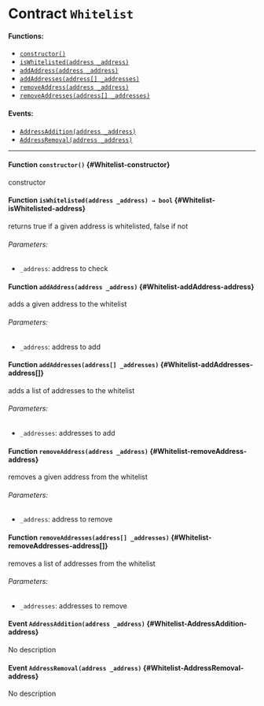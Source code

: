 # Contract `Whitelist`



#### Functions:
- [`constructor()`](#Whitelist-constructor)
- [`isWhitelisted(address _address)`](#Whitelist-isWhitelisted-address)
- [`addAddress(address _address)`](#Whitelist-addAddress-address)
- [`addAddresses(address[] _addresses)`](#Whitelist-addAddresses-address[])
- [`removeAddress(address _address)`](#Whitelist-removeAddress-address)
- [`removeAddresses(address[] _addresses)`](#Whitelist-removeAddresses-address[])

#### Events:
- [`AddressAddition(address _address)`](#Whitelist-AddressAddition-address)
- [`AddressRemoval(address _address)`](#Whitelist-AddressRemoval-address)

---

#### Function `constructor()` {#Whitelist-constructor}
constructor
#### Function `isWhitelisted(address _address) → bool` {#Whitelist-isWhitelisted-address}
returns true if a given address is whitelisted, false if not

###### Parameters:
- `_address`: address to check

#### Function `addAddress(address _address)` {#Whitelist-addAddress-address}
adds a given address to the whitelist

###### Parameters:
- `_address`: address to add
#### Function `addAddresses(address[] _addresses)` {#Whitelist-addAddresses-address[]}
adds a list of addresses to the whitelist

###### Parameters:
- `_addresses`: addresses to add
#### Function `removeAddress(address _address)` {#Whitelist-removeAddress-address}
removes a given address from the whitelist

###### Parameters:
- `_address`: address to remove
#### Function `removeAddresses(address[] _addresses)` {#Whitelist-removeAddresses-address[]}
removes a list of addresses from the whitelist

###### Parameters:
- `_addresses`: addresses to remove

#### Event `AddressAddition(address _address)` {#Whitelist-AddressAddition-address}
No description
#### Event `AddressRemoval(address _address)` {#Whitelist-AddressRemoval-address}
No description
